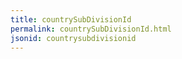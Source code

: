 ```yaml
---
title: countrySubDivisionId
permalink: countrySubDivisionId.html
jsonid: countrysubdivisionid
---
```

